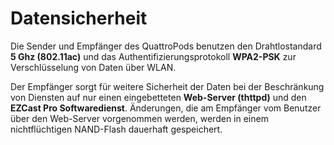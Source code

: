 # Datensicherheit

Die Sender und Empfänger des QuattroPods benutzen den Drahtlostandard **5 Ghz (802.11ac)** und das Authentifizierungsprotokoll **WPA2-PSK** zur Verschlüsselung von Daten über WLAN.

Der Empfänger sorgt für weitere Sicherheit der Daten bei der Beschränkung von Diensten auf nur einen eingebetteten **Web-Server (thttpd)** und den **EZCast Pro Softwaredienst**. Änderungen, die am Empfänger vom Benutzer über den Web-Server vorgenommen werden, werden in einem nichtflüchtigen NAND-Flash dauerhaft gespeichert.